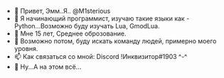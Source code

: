 - 👋 Привет, Эмм..Я.. @M1sterious
- 👀 Я начинающий программист, изучаю такие языки как - Python...Возможно буду изучать Lua, GmodLua.
- 🌱 Мне 15 лет, Среднее оброзование.
- 💫 Возможно потом, буду искать команду людей, примерно моего уровня.
- 📫 Как связаться со мной: Discord !Инквизитор#1903 ^-^
- 🌟 Ну...А на этом всё...
